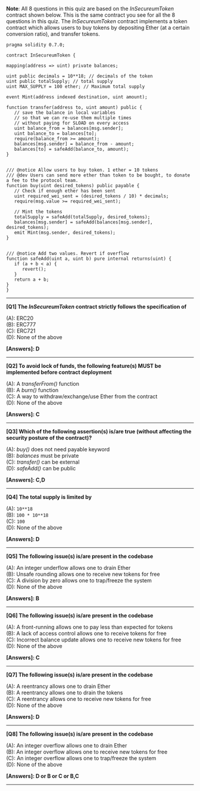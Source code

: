 **Note**: All 8 questions in this quiz are based on the _InSecureumToken_ contract shown below. This is the same contract you see for all the 8 questions in this quiz. The _InSecureumToken_ contract implements a token contract which allows users to buy tokens by depositing Ether (at a certain conversion ratio), and transfer tokens.
```solidity
pragma solidity 0.7.0;

contract InSecureumToken {

mapping(address => uint) private balances;

uint public decimals = 10**18; // decimals of the token
uint public totalSupply; // total supply
uint MAX_SUPPLY = 100 ether; // Maximum total supply

event Mint(address indexed destination, uint amount);

function transfer(address to, uint amount) public {
   // save the balance in local variables
   // so that we can re-use them multiple times
   // without paying for SLOAD on every access
   uint balance_from = balances[msg.sender];
   uint balance_to = balances[to];
   require(balance_from >= amount);
   balances[msg.sender] = balance_from - amount;
   balances[to] = safeAdd(balance_to, amount);
}


/// @notice Allow users to buy token. 1 ether = 10 tokens
/// @dev Users can send more ether than token to be bought, to donate a fee to the protocol team.
function buy(uint desired_tokens) public payable {
   // Check if enough ether has been sent
   uint required_wei_sent = (desired_tokens / 10) * decimals;
   require(msg.value >= required_wei_sent);

   // Mint the tokens
   totalSupply = safeAdd(totalSupply, desired_tokens);
   balances[msg.sender] = safeAdd(balances[msg.sender], desired_tokens);
   emit Mint(msg.sender, desired_tokens);
}


/// @notice Add two values. Revert if overflow
function safeAdd(uint a, uint b) pure internal returns(uint) {
   if (a + b < a) {
      revert();
   }
   return a + b;
}
}
```

---

**[Q1] The _InSecureumToken_ contract strictly follows the specification of**  

(A): ERC20  
(B): ERC777  
(C): ERC721  
(D): None of the above  

**[Answers]: D** 

---

**[Q2] To avoid lock of funds, the following feature(s) MUST be implemented before contract deployment**  

(A): A _transferFrom()_ function  
(B): A _burn()_ function  
(C): A way to withdraw/exchange/use Ether from the contract  
(D): None of the above  

**[Answers]: C**  

---

**[Q3] Which of the following assertion(s) is/are true (without affecting the security posture of the contract)?**  

(A): _buy()_ does not need payable keyword  
(B): _balances_ must be private  
(C): _transfer()_ can be external  
(D): _safeAdd()_ can be public  

**[Answers]: C,D**

---

**[Q4] The total supply is limited by**  

(A): `10**18`  
(B): `100 * 10**18`  
(C): `100`  
(D): None of the above  

**[Answers]: D**  

---

**[Q5] The following issue(s) is/are present in the codebase**  

(A): An integer underflow allows one to drain Ether  
(B): Unsafe rounding allows one to receive new tokens for free  
(C): A division by zero allows one to trap/freeze the system  
(D): None of the above  

**[Answers]: B**  

---

**[Q6] The following issue(s) is/are present in the codebase**  

(A): A front-running allows one to pay less than expected for tokens  
(B): A lack of access control allows one to receive tokens for free  
(C): Incorrect balance update allows one to receive new tokens for free  
(D): None of the above  

**[Answers]: C**

---

**[Q7] The following issue(s) is/are present in the codebase**  

(A): A reentrancy allows one to drain Ether  
(B): A reentrancy allows one to drain the tokens  
(C): A reentrancy allows one to receive new tokens for free  
(D): None of the above  

**[Answers]: D**  

---

**[Q8] The following issue(s) is/are present in the codebase**  

(A): An integer overflow allows one to drain Ether  
(B): An integer overflow allows one to receive new tokens for free  
(C): An integer overflow allows one to trap/freeze the system  
(D): None of the above  

**[Answers]: D or B or C or B,C**  

---
